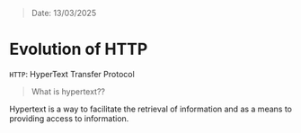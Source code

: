 > Date: 13/03/2025 

# Evolution of HTTP 

`HTTP`: HyperText Transfer Protocol   

> What is hypertext??   

Hypertext is a way to facilitate the retrieval of information and as a means to providing access to information. 
